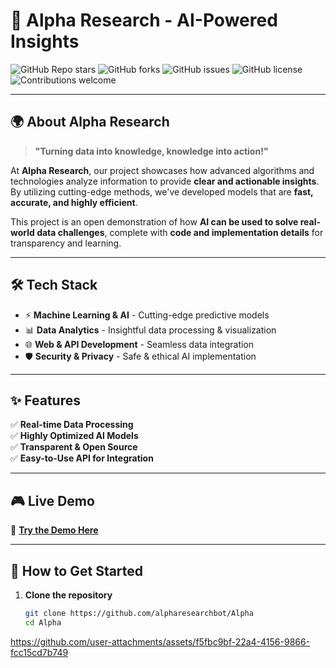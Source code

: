 # 🚀 Alpha Research - AI-Powered Insights

![GitHub Repo stars](https://img.shields.io/github/stars/YOUR_GITHUB_ORG/YOUR_REPO?style=social)
![GitHub forks](https://img.shields.io/github/forks/YOUR_GITHUB_ORG/YOUR_REPO?style=social)
![[GitHub issues](https://github.com/alpharesearchbot/.github/issues)](https://img.shields.io/github/issues/YOUR_GITHUB_ORG/YOUR_REPO)
![GitHub license](https://img.shields.io/github/license/YOUR_GITHUB_ORG/YOUR_REPO)
![Contributions welcome](https://img.shields.io/badge/contributions-welcome-brightgreen)

---

## 🌍 About Alpha Research

> **"Turning data into knowledge, knowledge into action!"**  

At **Alpha Research**, our project showcases how advanced algorithms and technologies analyze information to provide **clear and actionable insights**. By utilizing cutting-edge methods, we've developed models that are **fast, accurate, and highly efficient**.

This project is an open demonstration of how **AI can be used to solve real-world data challenges**, complete with **code and implementation details** for transparency and learning.

---

## 🛠️ Tech Stack

- ⚡ **Machine Learning & AI** - Cutting-edge predictive models
- 📊 **Data Analytics** - Insightful data processing & visualization
- 🌐 **Web & API Development** - Seamless data integration
- 🛡 **Security & Privacy** - Safe & ethical AI implementation

---

## ✨ Features

✅ **Real-time Data Processing**  
✅ **Highly Optimized AI Models**  
✅ **Transparent & Open Source**  
✅ **Easy-to-Use API for Integration**  

---

## 🎮 Live Demo

🚀 **[Try the Demo Here](https://t.me/dootobot)**  

---

## 🎯 How to Get Started

1. **Clone the repository**  
   ```bash
   git clone https://github.com/alpharesearchbot/Alpha
   cd Alpha


https://github.com/user-attachments/assets/f5fbc9bf-22a4-4156-9866-fcc15cd7b749


